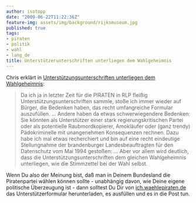 ```yaml
---
author: isotopp
date: "2009-06-22T11:22:36Z"
feature-img: assets/img/background/rijksmuseum.jpg
published: true
tags:
- piraten
- politik
- wahl
- lang_de
title: Unterstützerunterschriften unterliegen dem Wahlgeheimnis
---
```

Chris erklärt in 
[Unterstützungsunterschriften unterliegen dem Wahlgeheimnis](http://chris-wf.livejournal.com/4505.html): 

> Da ich ja in letzter Zeit für die PIRATEN in RLP fleißig
> Unterstützungsunterschriften sammle, stoße ich immer wieder auf Bürger,
> die Bedenken haben, das recht umfangreiche Formular auszufüllen. … Andere
> haben da etwas schwerwiegendere Bedenken: Sie könnten als Unterstützer
> einer stark regierungskritischen Partei oder als potentielle
> Raubmordkopierer, Amokläufer oder (ganz trendy) Pädokriminelle mit
> unangenehmen Konsequenzen rechnen. Dazu habe ich mal etwas recherchiert und
> bin auf eine recht eindeutige Stellungnahme der brandenburger
> Landesbeauftragten für den Datenschutz vom Mai 1994 gestoßen: … Aber vor
> allem wird deutlich, dass die Unterstützungsunterschriften dem gleichen
> Wahlgeheimnis unterliegen, wie die Stimmzettel bei der Wahl selbst.

Wenn Du also der Meinung bist, daß man in Deinem Bundesland die
Piratenpartei wählen können sollte - unabhängig davon, wie Deine eigene
politische Überzeugung ist - dann solltest Du Dir von
[ich.waehlepiraten.de](http://ich.waehlepiraten.de/) das
Unterstützerformular herunterladen, es ausfüllen und es in die Post tun.

